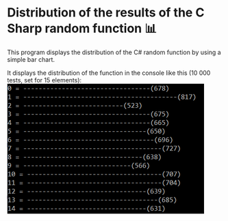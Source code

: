 # Distribution of the results of the C Sharp random function :bar_chart:
This program displays the distribution of the C# random function by using a simple bar chart.

It displays the distribution of the function in the console like this (10 000 tests, set for 15 elements):
![alt text](https://github.com/Eliaccess/distribution-function-random-C-sharp/blob/master/graphic.PNG)
